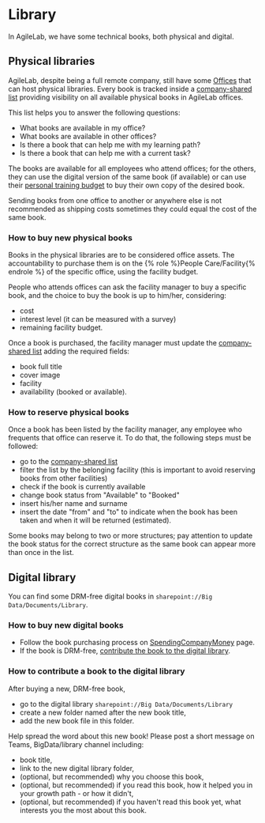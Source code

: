 # Library

In AgileLab, we have some technical books, both physical and digital.

## Physical libraries
AgileLab, despite being a full remote company, still have some [Offices](Offices.md) that can host physical 
libraries. Every book is tracked inside a [company-shared list](https://agilelab.sharepoint.com/sites/bigdata/Lists/Physical%20Library/AllItems.aspx) 
providing visibility on all available physical books in AgileLab offices. 

This list helps you to answer the following questions:
- What books are available in my office?
- What books are available in other offices?
- Is there a book that can help me with my learning path?
- Is there a book that can help me with a current task?

The books are available for all employees who attend offices; for the others, they can use the digital version of the
same book (if available) or can use their [personal training budget](Benefits.md) to buy their own copy of the desired book.

Sending books from one office to another or anywhere else is not recommended as shipping costs sometimes
they could equal the cost of the same book.

### How to buy new physical books

Books in the physical libraries are to be considered office assets. The accountability to purchase them is on the
{% role %}People Care/Facility{% endrole %} of the specific office, using the facility budget. 

People who attends offices can ask the facility manager to buy a specific book,
and the choice to buy the book is up to him/her, considering:
- cost
- interest level (it can be measured with a survey)
- remaining facility budget.

Once a book is purchased, the facility manager must update the [company-shared list](https://agilelab.sharepoint.com/sites/bigdata/Lists/Physical%20Library/AllItems.aspx) 
adding the required fields:
- book full title
- cover image
- facility
- availability (booked or available).

### How to reserve physical books
Once a book has been listed by the facility manager, any employee who frequents that office can reserve it. To do that, the following steps must be followed:
- go to the  [company-shared list](https://agilelab.sharepoint.com/sites/bigdata/Lists/Physical%20Library/AllItems.aspx)
- filter the list by the belonging facility (this is important to avoid reserving books from other facilities) 
- check if the book is currently available
- change book status from "Available" to "Booked"
- insert his/her name and surname
- insert the date "from" and "to" to indicate when the book has been taken and when it will be returned (estimated).

Some books may belong to two or more structures; pay attention to update the book status for the correct structure
as the same book can appear more than once in the list.

## Digital library
You can find some DRM-free digital books in `sharepoint://Big Data/Documents/Library`.

### How to buy new digital books
- Follow the book purchasing process on [SpendingCompanyMoney](SpendingCompanyMoney.md) page.
- If the book is DRM-free, [contribute the book to the digital library](#how-to-contribute-a-book-to-the-digital-library).

### How to contribute a book to the digital library
After buying a new, DRM-free book, 
- go to the digital library `sharepoint://Big Data/Documents/Library`
- create a new folder named after the new book title,
- add the new book file in this folder.

Help spread the word about this new book! Please post a short message on Teams, BigData/library channel including:
- book title,
- link to the new digital library folder,
- (optional, but recommended) why you choose this book,
- (optional, but recommended) if you read this book, how it helped you in your growth path - or how it didn't,
- (optional, but recommended) if you haven't read this book yet, what interests you the most about this book.





